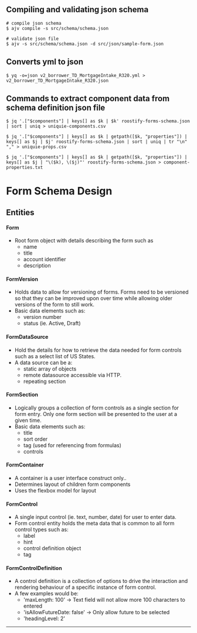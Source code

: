 

## Compiling and validating json schema

```shell
# compile json schema
$ ajv compile -s src/schema/schema.json

# validate json file
$ ajv -s src/schema/schema.json -d src/json/sample-form.json
```

## Converts yml to json

```shell
$ yq -o=json v2_borrower_TD_MortgageIntake_R320.yml > v2_borrower_TD_MortgageIntake_R320.json
```

## Commands to extract component data from schema definition json file

```shell
$ jq '.["$components"] | keys[] as $k | $k' roostify-forms-schema.json | sort | uniq > uniquie-components.csv

$ jq '.["$components"] | keys[] as $k | getpath([$k, "properties"]) | keys[] as $j | $j' roostify-forms-schema.json | sort | uniq | tr "\n" "," > uniquie-props.csv

$ jq '.["$components"] | keys[] as $k | getpath([$k, "properties"]) | keys[] as $j | "\($k), \($j)"' roostify-forms-schema.json > component-properties.txt
```

# Form Schema Design

## Entities

#### Form

- Root form object with details describing the form such as
    - name
    - title
    - account identifier
    - description


#### FormVersion

- Holds data to allow for versioning of forms. Forms need to be versioned so that they can be
  improved upon over time while allowing older versions of the form to still work.
- Basic data elements such as:
    - version number
    - status (ie. Active, Draft)


#### FormDataSource

- Hold the details for how to retrieve the data needed for form controls such as a select list of US
  States.
- A data source can be a:
    - static array of objects
    - remote datasource accessible via HTTP.
    - repeating section


#### FormSection

- Logically groups a collection of form controls as a single section for form entry. Only one
  form section will be presented to the user at a given time.
- Basic data elements such as:
    - title
    - sort order
    - tag (used for referencing from formulas)
    - controls

#### FormContainer

- A container is a user interface construct only..
- Determines layout of children form components
- Uses the flexbox model for layout

#### FormControl

- A single input control (ie. text, number, date) for user to enter data.
- Form control entity holds the meta data that is common to all form control types such as:
    - label
    - hint
    - control definition object
    - tag

#### FormControlDefinition

- A control definition is a collection of options to drive the interaction and rendering behaviour
  of a specific instance of form control.
- A few examples would be:
    - 'maxLength: 100' -> Text field will not allow more 100 characters to entered
    - 'isAllowFutureDate: false' -> Only allow future to be selected
    - 'headingLevel: 2'

-----